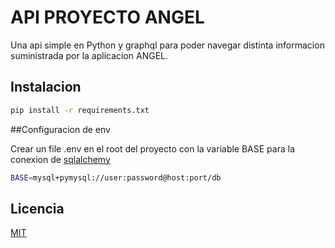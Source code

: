 # API PROYECTO ANGEL

Una api simple en Python y graphql para poder navegar distinta informacion suministrada por la aplicacion ANGEL.

## Instalacion

```bash
pip install -r requirements.txt
```

##Configuracion de env

Crear un file .env en el root del proyecto con la variable BASE para la conexion de [sqlalchemy](https://pypi.org/project/SQLAlchemy/)

```bash
BASE=mysql+pymysql://user:password@host:port/db
```


## Licencia
[MIT](https://github.com/parisote/api_angel/blob/develop/LICENSE.md)
